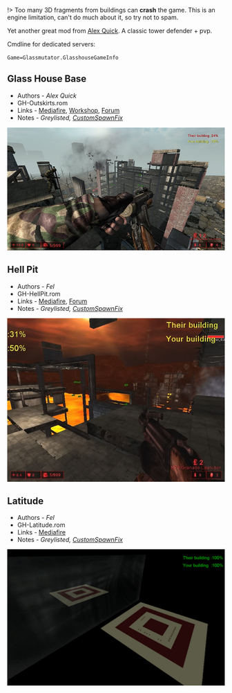 [Alex Quick]: <https://steamcommunity.com/profiles/76561197968508560> 'KF_Alex'
[CustomSpawnFix]: <./README.md#Map-Packages> 'fixes zed classes in old maps scripted triggers'

!> Too many 3D fragments from buildings can **crash** the game. This is an engine limitation, can't do much about it, so try not to spam.

Yet another great mod from [Alex Quick]. A classic tower defender + pvp.

Cmdline for dedicated servers:

```clike
Game=Glassmutator.GlasshouseGameInfo
```

## Glass House Base

* Authors - *Alex Quick*
* GH-Outskirts.rom
* Links - [Mediafire](<https://www.mediafire.com/file/v1k9peeo2ukq4ww/GH-Outskirts.zip/file>), [Workshop](<https://steamcommunity.com/sharedfiles/filedetails/?id=98035013>), [Forum](<https://forums.tripwireinteractive.com/index.php?threads/outskirts.79224/>)
* Notes - *Greylisted, [CustomSpawnFix]*

![IMG](./_images/gh_Outskirts.jpeg ':size=300')

## Hell Pit

* Authors - *Fel*
* GH-HellPit.rom
* Links - [Mediafire](<https://www.mediafire.com/file/7jddsmv7t11g6c1/GH-HellPit.zip/file>), [Forum](<https://forums.tripwireinteractive.com/index.php?threads/gh-hell-pit.79717/>)
* Notes - *Greylisted, [CustomSpawnFix]*

![IMG](./_images/gh_HellPit.jpeg ':size=300')

## Latitude

* Authors - *Fel*
* GH-Latitude.rom
* Links - [Mediafire](<https://www.mediafire.com/file/prf951dcnkml6bi/GH-Latitude.zip/file>)
* Notes - *Greylisted, [CustomSpawnFix]*

![IMG](./_images/gh_Latitude.jpeg ':size=300')

